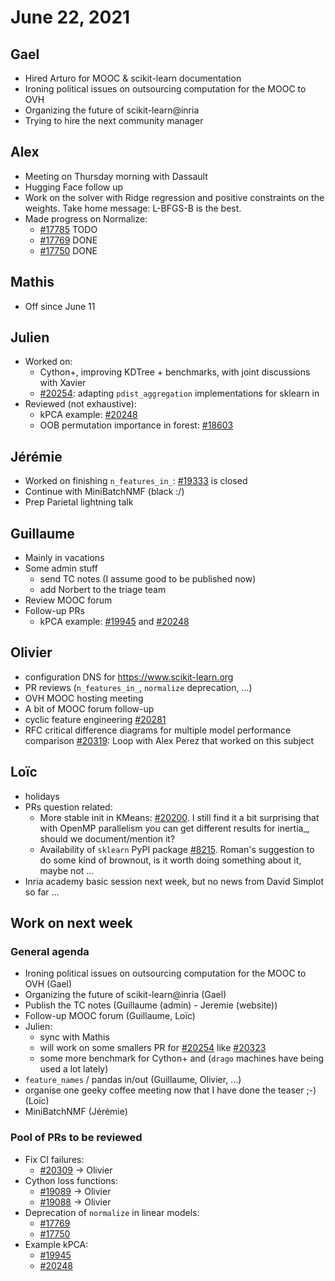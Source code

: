# June 22, 2021

## Gael

- Hired Arturo for MOOC & scikit-learn documentation
- Ironing political issues on outsourcing computation for the MOOC to OVH
- Organizing the future of scikit-learn@inria
- Trying to hire the next community manager

## Alex

- Meeting on Thursday morning with Dassault
- Hugging Face follow up
- Work on the solver with Ridge regression and positive constraints on the
  weights. Take home message: L-BFGS-B is the best.
- Made progress on Normalize:
  - [#17785](https://github.com/scikit-learn/scikit-learn/pull/17785) TODO
  - [#17769](https://github.com/scikit-learn/scikit-learn/pull/17769) DONE
  - [#17750](https://github.com/scikit-learn/scikit-learn/pull/17750) DONE

## Mathis

- Off since June 11

## Julien

- Worked on:
  - Cython+, improving KDTree + benchmarks, with joint discussions with Xavier
  - [#20254](https://github.com/scikit-learn/scikit-learn/pull/20254): adapting `pdist_aggregation` implementations for sklearn in
- Reviewed (not exhaustive):
  - kPCA example: [#20248](https://github.com/scikit-learn/scikit-learn/pull/20248)
  - OOB permutation importance in forest: [#18603](https://github.com/scikit-learn/scikit-learn/pull/18603/)

## Jérémie

- Worked on finishing `n_features_in_`: [#19333](https://github.com/scikit-learn/scikit-learn/issues/19333) is closed
- Continue with MiniBatchNMF (black :/)
- Prep Parietal lightning talk

## Guillaume

- Mainly in vacations
- Some admin stuff
  - send TC notes (I assume good to be published now)
  - add Norbert to the triage team
- Review MOOC forum
- Follow-up PRs
  - kPCA example: [#19945](https://github.com/scikit-learn/scikit-learn/pull/19945) and [#20248](https://github.com/scikit-learn/scikit-learn/pull/20248)

## Olivier

- configuration DNS for https://www.scikit-learn.org
- PR reviews (`n_features_in_`, `normalize` deprecation, ...)
- OVH MOOC hosting meeting
- A bit of MOOC forum follow-up
- cyclic feature engineering [#20281](https://github.com/scikit-learn/scikit-learn/pull/20281)
- RFC critical difference diagrams for multiple model performance comparison [#20319](https://github.com/scikit-learn/scikit-learn/issues/20319): Loop with Alex Perez that worked on this subject

## Loïc

- holidays
- PRs question related:
  - More stable init in KMeans: [#20200](https://github.com/scikit-learn/scikit-learn/pull/20200). I still find it a bit surprising that with OpenMP parallelism you can get different results for inertia\_, should we document/mention it?
  - Availability of `sklearn` PyPI package [#8215](https://github.com/scikit-learn/scikit-learn/issues/8215). Roman's suggestion to do some kind of brownout, is it worth doing something about it, maybe not ...
- Inria academy basic session next week, but no news from David Simplot so far ...

## Work on next week

### General agenda

- Ironing political issues on outsourcing computation for the MOOC to OVH (Gael)
- Organizing the future of scikit-learn@inria (Gael)
- Publish the TC notes (Guillaume (admin) - Jeremie (website))
- Follow-up MOOC forum (Guillaume, Loïc)
- Julien:
  - sync with Mathis
  - will work on some smallers PR for [#20254](https://github.com/scikit-learn/scikit-learn/pull/20254) like [#20323](https://github.com/scikit-learn/scikit-learn/pull/20323)
  - some more benchmark for Cython+ and (`drago` machines have being used a lot lately)
- `feature_names` / pandas in/out (Guillaume, Olivier, ...)
- organise one geeky coffee meeting now that I have done the teaser ;-) (Loïc)
- MiniBatchNMF (Jérémie)

### Pool of PRs to be reviewed

- Fix CI failures:
  - [#20309](https://github.com/scikit-learn/scikit-learn/pull/20309) -> Olivier
- Cython loss functions:
  - [#19089](https://github.com/scikit-learn/scikit-learn/pull/19089) -> Olivier
  - [#19088](https://github.com/scikit-learn/scikit-learn/pull/19088) -> Olivier
- Deprecation of `normalize` in linear models:
  - [#17769](https://github.com/scikit-learn/scikit-learn/pull/17769)
  - [#17750](https://github.com/scikit-learn/scikit-learn/pull/17750)
- Example kPCA:
  - [#19945](https://github.com/scikit-learn/scikit-learn/pull/19945)
  - [#20248](https://github.com/scikit-learn/scikit-learn/pull/20248)
